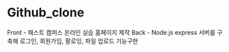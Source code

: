 # Github_clone
Front - 패스트 캠퍼스 온라인 실습 홈페이지 제작
Back - Node.js express 서버를 구축해 로그인, 회원가입, 팔로잉, 파일 업로드 기능구현
